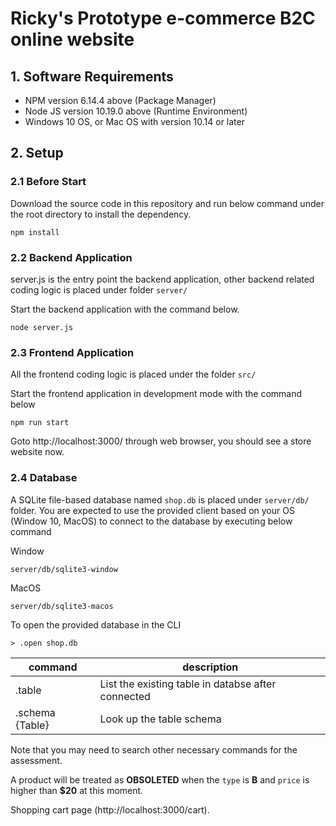 # Ricky's Prototype e-commerce B2C online website

## 1. Software Requirements
- NPM version 6.14.4 above (Package Manager)
- Node JS version 10.19.0 above (Runtime Environment)
- Windows 10 OS, or Mac OS with version 10.14 or later

## 2. Setup
### 2.1 Before Start
Download the source code in this repository and run below command under the root directory to install the dependency.

```
npm install
```

### 2.2 Backend Application

server.js is the entry point the backend application, other backend related coding logic is placed under folder `server/`

Start the backend application with the command below.
```
node server.js
```

### 2.3 Frontend Application

All the frontend coding logic is placed under the folder `src/`

Start the frontend application in development mode with the command below
```
npm run start
```
Goto http://localhost:3000/ through web browser, you should see a store website now.

### 2.4 Database

A SQLite file-based database named `shop.db` is placed under `server/db/` folder. You are expected to use the provided client based on your OS (Window 10, MacOS) to connect to the database by executing below command

Window
```
server/db/sqlite3-window
```

MacOS
```
server/db/sqlite3-macos
```

To open the provided database in the CLI
```
> .open shop.db
```

| command | description |
| ------ | ------ |
| .table | List the existing table in databse after connected |
| .schema {Table} | Look up the table schema |

Note that you may need to search other necessary commands for the assessment.

A product will be treated as **OBSOLETED** when the `type` is **B** and `price` is higher than **$20** at this moment.

Shopping cart page (http://localhost:3000/cart).

